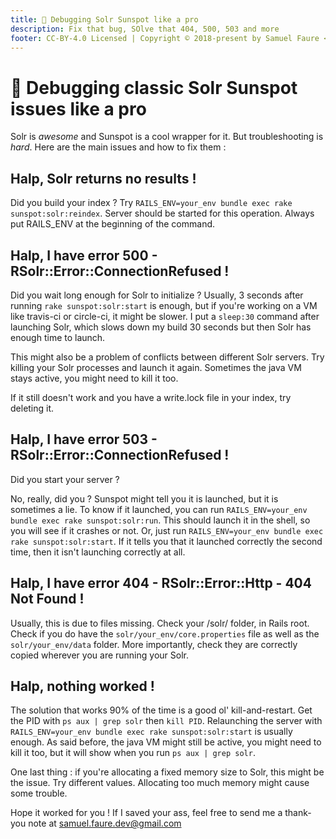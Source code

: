 ```yaml
---
title: 💎 Debugging Solr Sunspot like a pro
description: Fix that bug, SOlve that 404, 500, 503 and more
footer: CC-BY-4.0 Licensed | Copyright © 2018-present by Samuel Faure <3
---
```

# 💎 Debugging classic Solr Sunspot issues like a pro

Solr is *awesome* and Sunspot is a cool wrapper for it. But troubleshooting is *hard*. Here are the main issues and how to fix them :

## Halp, Solr returns no results !

Did you build your index ? Try `RAILS_ENV=your_env bundle exec rake sunspot:solr:reindex`. Server should be started for this operation.
Always put RAILS_ENV at the beginning of the command.

## Halp, I have error 500 - RSolr::Error::ConnectionRefused !

Did you wait long enough for Solr to initialize ?
Usually, 3 seconds after running `rake sunspot:solr:start` is enough, but if you're working on a VM like travis-ci or circle-ci, it might be slower. I put a `sleep:30` command after launching Solr, which slows down my build 30 seconds but then Solr has enough time to launch.

This might also be a problem of conflicts between different Solr servers. Try killing your Solr processes and launch it again. Sometimes the java VM stays active, you might need to kill it too.

If it still doesn't work and you have a write.lock file in your index, try deleting it.

## Halp, I have error 503 - RSolr::Error::ConnectionRefused !

Did you start your server ?

No, really, did you ? Sunspot might tell you it is launched, but it is sometimes a lie.
To know if it launched, you can run `RAILS_ENV=your_env bundle exec rake sunspot:solr:run`.
This should launch it in the shell, so you will see if it crashes or not.
Or, just run `RAILS_ENV=your_env bundle exec rake sunspot:solr:start`. If it tells you that it launched correctly the second time, then it isn't launching correctly at all.

## Halp, I have error 404 - RSolr::Error::Http - 404 Not Found !

Usually, this is due to files missing.
Check your /solr/ folder, in Rails root.
Check if you do have the `solr/your_env/core.properties` file as well as the `solr/your_env/data` folder.
More importantly, check they are correctly copied wherever you are running your Solr.

## Halp, nothing worked !

The solution that works 90% of the time is a good ol' kill-and-restart.
Get the PID with `ps aux | grep solr` then `kill PID`.
Relaunching the server with `RAILS_ENV=your_env bundle exec rake sunspot:solr:start` is usually enough.
As said before, the java VM might still be active, you might need to kill it too, but it will show when you run `ps aux | grep solr`.

One last thing : if you're allocating a fixed memory size to Solr, this might be the issue. Try different values. Allocating too much memory might cause some trouble.

Hope it worked for you ! If I saved your ass, feel free to send me a thank-you note at <samuel.faure.dev@gmail.com>
